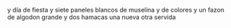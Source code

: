 y
día de fiesta
y
siete paneles blancos de muselina y de colores
y
un fazon de algodon grande
y
dos hamacas una nueva otra servida
